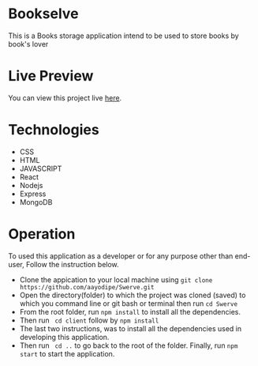 # Bookselve
This is a Books storage application intend to be used to store books by book's lover

# Live Preview 
You can view this project live [here](https://github.com/aayodipe/Bookselve).

# Technologies
* CSS
* HTML
* JAVASCRIPT
* React
* Nodejs
* Express
* MongoDB

# Operation

To used this application as a developer or for any purpose other than end-user, Follow the instruction below.

* Clone the appication to your local machine using ```git clone https://github.com/aayodipe/Swerve.git ```
* Open the directory(folder) to which the project was cloned (saved) to which you command line or git bash or terminal then run ```cd Swerve```
* From the root folder, run ```npm install``` to install all the dependencies.
* Then run  ``` cd client``` follow by ``` npm install ``` 
* The last two instructions, was to install all the dependencies used in developing this application.
* Then run ``` cd ..``` to go back to the root of the folder.
Finally, run ``` npm start ``` to start the application.



